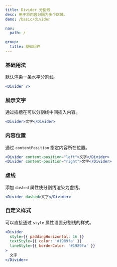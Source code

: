 ```yaml
---
title: Divider 分割线
desc: 用于将内容分隔为多个区域。
demo: /basic/divider

nav:
  path: /

group:
  title: 基础组件
---
```


### 基础用法

默认渲染一条水平分割线。

```jsx
<Divider />
```

### 展示文字

通过插槽在可以分割线中间插入内容。

```jsx
<Divider>文字</Divider>
```

### 内容位置

通过 `contentPosition` 指定内容所在位置。

```jsx
<Divider content-position="left">文字</Divider>
<Divider content-position="right">文字</Divider>
```

### 虚线

添加 `dashed` 属性使分割线渲染为虚线。

```jsx
<Divider dashed>文字</Divider>
```

### 自定义样式

可以直接通过 `style` 属性设置分割线的样式。

```jsx
<Divider
  style={{ paddingHorizontal: 16 }}
  textStyle={{ color: '#1989fa' }}
  lineStyle={{ borderColor: '#1989fa' }}
>
  文字
</Divider>
```
